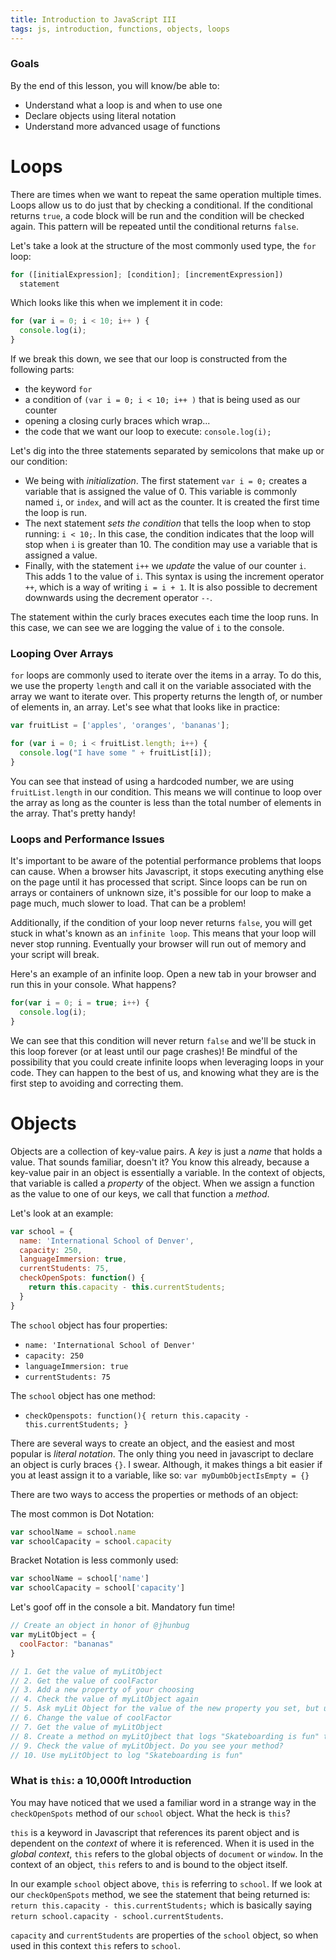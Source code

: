 ```yaml
---
title: Introduction to JavaScript III
tags: js, introduction, functions, objects, loops
---
```

### Goals

By the end of this lesson, you will know/be able to:

* Understand what a loop is and when to use one
* Declare objects using literal notation
* Understand more advanced usage of functions

# Loops
There are times when we want to repeat the same operation multiple times. Loops allow us to do just that by checking a conditional. If the conditional returns `true`, a code block will be run and the condition will be checked again. This pattern will be repeated until the conditional returns `false`.

Let's take a look at the structure of the most commonly used type, the `for` loop:

```js
for ([initialExpression]; [condition]; [incrementExpression])
  statement
```

Which looks like this when we implement it in code:

```js
for (var i = 0; i < 10; i++ ) {
  console.log(i);
}
```

If we break this down, we see that our loop is constructed from the following parts:

- the keyword `for`
- a condition of `(var i = 0; i < 10; i++ )` that is being used as our counter
- opening a closing curly braces which wrap...
- the code that we want our loop to execute: `console.log(i);`

Let's dig into the three statements separated by semicolons that make up or our condition:

- We being with _initialization_. The first statement `var i = 0;` creates a variable that is assigned the value of 0. This variable is commonly named `i`, or `index`, and will act as the counter. It is created the first time the loop is run.
- The next statement _sets the condition_ that tells the loop when to stop running: `i < 10;`. In this case, the condition indicates that the loop will stop when `i` is greater than 10. The condition may use a variable that is assigned a value.
- Finally, with the statement `i++` we _update_ the value of our counter `i`. This adds 1 to the value of `i`. This syntax is using the increment operator `++`, which is a way of writing `i = i + 1`. It is also possible to decrement downwards using the decrement operator `--`.

The statement within the curly braces executes each time the loop runs. In this case, we can see we are logging the value of `i` to the console.

### Looping Over Arrays
`for` loops are commonly used to iterate over the items in a array. To do this, we use the property `length` and call it on the variable associated with the array we want to iterate over. This property returns the length of, or number of elements in, an array. Let's see what that looks like in practice:

```js
var fruitList = ['apples', 'oranges', 'bananas'];

for (var i = 0; i < fruitList.length; i++) {
  console.log("I have some " + fruitList[i]);
}
```

You can see that instead of using a hardcoded number, we are using `fruitList.length` in our condition. This means we will continue to loop over the array as long as the counter is less than the total number of elements in the array. That's pretty handy!

<!-- ## Types of Loops
We've looked at `for` loops, but there are other types of loops.

#### While Loops
Like `for` loops, a `while` loop checks that a condition is true and executes until that condition is false. Let's take a look at basic structure:

```js
while (condition) {
  statement
}
```

Ok, that looks pretty straightforward. Let's see it in an actual example:

```js
var i = 0;

while (i < 5) {
  console.log(i);
}
``` -->

### Loops and Performance Issues
It's important to be aware of the potential performance problems that loops can cause. When a browser hits Javascript, it stops executing anything else on the page until it has processed that script. Since loops can be run on arrays or containers of unknown size, it's possible for our loop to make a page much, much slower to load. That can be a problem!

Additionally, if the condition of your loop never returns `false`, you will get stuck in what's known as an `infinite loop`. This means that your loop will never stop running. Eventually your browser will run out of memory and your script will break.

Here's an example of an infinite loop. Open a new tab in your browser and run this in your console. What happens?

```js
for(var i = 0; i = true; i++) {
  console.log(i);
}
```

We can see that this condition will never return `false` and we'll be stuck in this loop forever (or at least until our page crashes)! Be mindful of the possibility that you could create infinite loops when leveraging loops in your code. They can happen to the best of us, and knowing what they are is the first step to avoiding and correcting them.

# Objects
Objects are a collection of key-value pairs. A _key_ is just a _name_ that holds a value. That sounds familiar, doesn't it? You know this already, because a key-value pair in an object is essentially a variable. In the context of objects, that variable is called a _property_ of the object. When we assign a function as the value to one of our keys, we call that function a _method_.

Let's look at an example:

```javascript
var school = {
  name: 'International School of Denver',
  capacity: 250,
  languageImmersion: true,
  currentStudents: 75,
  checkOpenSpots: function() {
    return this.capacity - this.currentStudents;
  }
}
```
The ```school``` object has four properties:

- ```name: 'International School of Denver'```
- ```capacity: 250```
- ```languageImmersion: true```
- ```currentStudents: 75```

The ```school``` object has one method:

- ```checkOpenspots: function(){ return this.capacity - this.currentStudents; }```

There are several ways to create an object, and the easiest and most popular is _literal notation_. The only thing you need in javascript to declare an object is curly braces ```{}```. I swear. Although, it makes things a bit easier if you at least assign it to a variable, like so: ```var myDumbObjectIsEmpty = {}```

There are two ways to access the properties or methods of an object:

The most common is Dot Notation:

```js
var schoolName = school.name
var schoolCapacity = school.capacity
```

Bracket Notation is less commonly used:

```js
var schoolName = school['name']
var schoolCapacity = school['capacity']
```

Let's goof off in the console a bit. Mandatory fun time!

```javascript
// Create an object in honor of @jhunbug
var myLitObject = {
  coolFactor: "bananas"
}

// 1. Get the value of myLitObject
// 2. Get the value of coolFactor
// 3. Add a new property of your choosing
// 4. Check the value of myLitObject again
// 5. Ask myLit Object for the value of the new property you set, but utilize a different notation than when you asked for the value of coolFactor in step #2
// 6. Change the value of coolFactor
// 7. Get the value of myLitObject
// 8. Create a method on myLitOjbect that logs "Skateboarding is fun" to the console
// 9. Check the value of myLitObject. Do you see your method?
// 10. Use myLitObject to log "Skateboarding is fun"
```

### What is `this`: a 10,000ft Introduction
You may have noticed that we used a familiar word in a strange way in the `checkOpenSpots` method of our `school` object. What the heck is `this`?

`this` is a keyword in Javascript that references its parent object and is dependent on the _context_ of where it is referenced. When it is used in the _global context_, `this` refers to the global objects of `document` or `window`. In the context of an object, `this` refers to and is bound to the object itself.

In our example `school` object above, `this` is referring to `school`. If we look at our `checkOpenSpots` method, we see the statement that being returned is: `return this.capacity - this.currentStudents;` which is basically saying `return school.capacity - school.currentStudents`.

`capacity` and `currentStudents` are properties of the `school` object, so when used in this context `this` refers to `school`.
